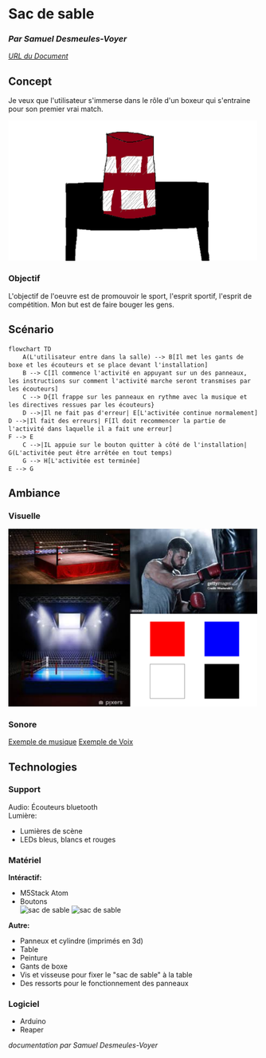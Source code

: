 # Sac de sable

### *Par Samuel Desmeules-Voyer*

*[URL du Document](https://samesthumain.github.io/#/)*

## Concept
Je veux que l'utilisateur s'immerse dans le rôle d'un boxeur qui s'entraine pour son premier vrai match.

<img src="./images/sac_de_sable.png" alt="sac de sable" width="500"/>

### Objectif
L'objectif de l'oeuvre est de promouvoir le sport, l'esprit sportif, l'esprit de compétition.
Mon but est de faire bouger les gens.


## Scénario

```mermaid
flowchart TD
    A(L'utilisateur entre dans la salle) --> B[Il met les gants de boxe et les écouteurs et se place devant l'installation]
    B --> C[Il commence l'activité en appuyant sur un des panneaux, les instructions sur comment l'activité marche seront transmises par les écouteurs]
    C --> D{Il frappe sur les panneaux en rythme avec la musique et les directives ressues par les écouteurs}
    D -->|Il ne fait pas d'erreur| E[L'activitée continue normalement]
D -->|Il fait des erreurs| F[Il doit recommencer la partie de l'activité dans laquelle il a fait une erreur]
F --> E
    C -->|IL appuie sur le bouton quitter à côté de l'installation| G(L'activitée peut être arrêtée en tout temps)
    G --> H[L'activitée est terminée]
E --> G

```

## Ambiance
### Visuelle
<img src="./images/moodboard.png" alt="sac de sable" width="500"/>

### Sonore

[Exemple de musique](https://www.youtube.com/watch?v=KPhqU--Mq1A)
[Exemple de Voix](https://www.youtube.com/watch?v=q-7bo1i_ZbA)

## Technologies

### Support
Audio: Écouteurs bluetooth  
Lumière: 
- Lumières de scène
- LEDs bleus, blancs et rouges

### Matériel
**Intéractif:**
- M5Stack Atom
- Boutons  
<img src="./images/m5stack.jpg" alt="sac de sable" width="100"/> <img src="./images/bouton.jpg" alt="sac de sable" width="100"/>

**Autre:**
- Panneux et cylindre (imprimés en 3d)
- Table
- Peinture
- Gants de boxe
- Vis et visseuse pour fixer le "sac de sable" à la table
- Des ressorts pour le fonctionnement des panneaux

### Logiciel
- Arduino
- Reaper

*documentation par Samuel Desmeules-Voyer*
